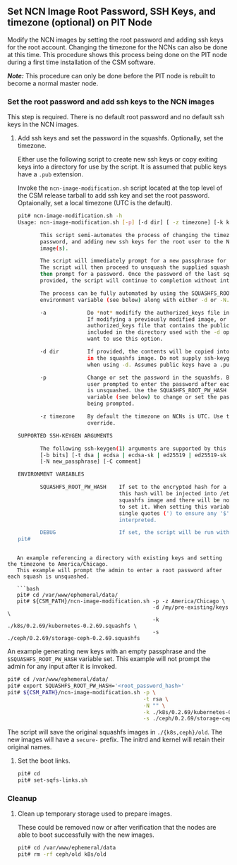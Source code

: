 ## Set NCN Image Root Password, SSH Keys, and timezone (optional) on PIT Node

Modify the NCN images by setting the root password and adding ssh keys for the root account.
Changing the timezone for the NCNs can also be done at this time.  This procedure shows this process being
done on the PIT node during a first time installation of the CSM software.

***Note:*** This procedure can only be done before the PIT node is rebuilt to become a normal master node.

### Set the root password and add ssh keys to the NCN images

This step is required. There is no default root password and no default ssh keys in the NCN images.

1. Add ssh keys and set the password in the squashfs. Optionally, set the timezone.

   Either use the following script to create new ssh keys or copy exiting keys into a directory for use by the script. It is assumed
   that public keys have a `.pub` extension.

   Invoke the `ncn-image-modification.sh` script located at the top level of the CSM release tarball to add ssh key and set the root password. Optaionally, set a local timezone (UTC is the default).

   ```bash
   pit# ncn-image-modification.sh -h
   Usage: ncn-image-modification.sh [-p] [-d dir] [ -z timezone] [-k kubernetes-squashfs-file] [-s storage-squashfs-file] [ssh-keygen arguments]

          This script semi-automates the process of changing the timezone, root
          password, and adding new ssh keys for the root user to the NCN squashfs
          image(s).

          The script will immediately prompt for a new passphrase for ssh-keygen.
          The script will then proceed to unsquash the supplied squash files and
          then prompt for a password. Once the password of the last squash has been
          provided, the script will continue to completion without interruption.

          The process can be fully automated by using the SQUASHFS_ROOT_PW_HASH
          environment variable (see below) along with either -d or -N.

          -a             Do *not* modifify the authorized_keys file in the squashfs.
                         If modifying a previously modified image, or an
                         authorized_keys file that contains the public key is already
                         included in the directory used with the -d option, you may
                         want to use this option.

          -d dir         If provided, the contents will be copied into /root/.ssh/
                         in the squashfs image. Do not supply ssh-keygen arguments
                         when using -d. Assumes public keys have a .pub extension.

          -p             Change or set the password in the squashfs. By default, the
                         user prompted to enter the password after each squashfs file
                         is unsquashed. Use the SQUASHFS_ROOT_PW_HASH environment
                         variable (see below) to change or set the password without
                         being prompted.

          -z timezone    By default the timezone on NCNs is UTC. Use this option to
                         override.

   SUPPORTED SSH-KEYGEN ARGUMENTS

          The following ssh-keygen(1) arguments are supported by this script:
          [-b bits] [-t dsa | ecdsa | ecdsa-sk | ed25519 | ed25519-sk | rsa]
          [-N new_passphrase] [-C comment]

   ENVIRONMENT VARIABLES

          SQUASHFS_ROOT_PW_HASH    If set to the encrypted hash for a root password,
                                   this hash will be injected into /etc/shadow in the
                                   squashfs image and there will be no interactive prompt
                                   to set it. When setting this variable, be sure to use
                                   single quotes (') to ensure any '$' characters are not
                                   interpreted.

          DEBUG                    If set, the script will be run with 'set -x'
   pit#
```

   An example referencing a directory with existing keys and setting the timezone to America/Chicago.
   This example will prompt the admin to enter a root password after each squash is unsquashed.

   ```bash
   pit# cd /var/www/ephemeral/data/
   pit# ${CSM_PATH}/ncn-image-modification.sh -p -z America/Chicago \
                                              -d /my/pre-existing/keys \
                                              -k ./k8s/0.2.69/kubernetes-0.2.69.squashfs \
                                              -s ./ceph/0.2.69/storage-ceph-0.2.69.squashfs
   ```

   An example generating new keys with an empty passphrase and the `$SQUASHFS_ROOT_PW_HASH` variable set.
   This example will not prompt the admin for any input after it is invoked.

   ```bash
   pit# cd /var/www/ephemeral/data/
   pit# export SQUASHFS_ROOT_PW_HASH='<root_password_hash>'
   pit# ${CSM_PATH}/ncn-image-modification.sh -p \
                                              -t rsa \
                                              -N "" \
                                              -k ./k8s/0.2.69/kubernetes-0.2.69.squashfs \
                                              -s ./ceph/0.2.69/storage-ceph-0.2.69.squashfs
   ```

   The script will save the original squashfs images in `./{k8s,ceph}/old`.  The new images will have a `secure-` prefix.
   The initrd and kernel will retain their original names.


1. Set the boot links.

   ```bash
   pit# cd
   pit# set-sqfs-links.sh
   ```

### Cleanup

1. Clean up temporary storage used to prepare images.

   These could be removed now or after verification that the nodes are able to boot successfully with the new images.

   ```bash
   pit# cd /var/www/ephemeral/data
   pit# rm -rf ceph/old k8s/old
   ```
